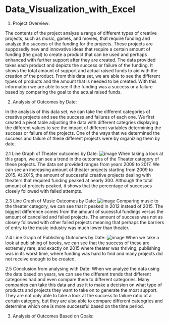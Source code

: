 # Data_Visualization_with_Excel

1. Project Overview:

The contents of the project analyze a range of different types of creative projects, such as music, games, and movies, that require funding and analyze the success of the funding for the projects. These projects are supposedly new and innovative ideas that require a certain amount of funding (the goal) to create a product that can be used and perhaps enhanced with further support after they are created. The data provided takes each product and depicts the success or failure of the funding. It shows the total amount of support and actual raised funds to aid with the creation of the product. From this data set, we are able to see the different types of products and the amount that is needed to be created. With this information we are able to see if the funding was a success or a failure based by comparing the goal to the actual raised funds. 

2. Analysis of Outcomes by Date:

In the analysis of this data set, we can take the different categories of creative projects and see the success and failures of each one. We first created a pivot table adjusting the data with different categries displaying the different values to see the impact of different variables determining the success or failure of the projects. One of the ways that we determined the success and failure of these different projects were by organizing them by date. 

2.1 Line Graph of Theater outcomes by Date:
![image](https://user-images.githubusercontent.com/107448860/175468157-83bf5d3c-c3e1-4b2f-9e2d-a954cc66978e.png)
When taking a look at this graph, we can see a trend in the outcomes of the Theater category of these projects. The data set provided ranges from years 2009 to 2017. We can see an increasing amount of theater projects starting from 2009 to 2015. At 2015, the amount of successful creative projects dealing with theaters that required funding peaked at nearly 300. Although the total amount of projects peaked, it shows that the percentage of successes closely followed with failed attempts. 

2.3 Line Graph of Music Outcomes by Date:
![image](https://user-images.githubusercontent.com/107448860/175467853-6a471022-3995-40ff-bcad-94f5b307ddcb.png)
Comparing music to the theater category, we can see that it peaked in 2012 instead of 2015. The biggest difference comes from the amount of sucessful fundings versus the amount of cancelled and failed projects. The amount of success was not as closely followed with other failed projects meaning that perhaps the barriers of entry to the music industry was much lower than theater. 

2.4 Line Graph of Publishing Outcomes by Date:
![image](https://user-images.githubusercontent.com/107448860/175468780-3d033520-04e4-4765-a3ba-12b2696503c9.png)
When we take a look at publishing of books, we can see that the success of these are extremely rare, and exactly on 2015 where theater was thriving, publishing was in its worst time, where funding was hard to find and many projects did not receive enough to be created.

2.5 Conclusion from analysing with Date:
When we analyze the data using the date based on years, we can see the different trends that different categories had and even compare them to different categories. Many companies can take this data and use it to make a decision on what type of products and projects they want to take on to generate the most support. They are not only able to take a look at the success to failure ratio of a certain category, but they are also able to compare different cateogries and determine which one is more successful based on the time period. 

3. Analysis of Outcomes Based on Goals:
